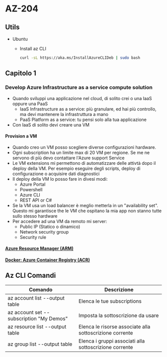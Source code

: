 # AZ-204

## Utils

- Ubuntu
  - Install az CLI
  
    ```bash
    curl -sL https://aka.ms/InstallAzureCLIDeb | sudo bash
    ```

## Capitolo 1

### Develop Azure Infrastructure as a service compute solution

- Quando sviluppi una applicazione nel cloud, di solito crei o una IaaS oppure una PaaS
  - IaaS Infrastructure as a service: più granulare, ed hai più controllo, ma devi mantenere la infrastruttura a mano
  - PaaS Platform as a service: tu pensi solo alla tua applicazione
- Con IaaS di solito devi creare una VM

#### Provision a VM

- Quando creo un VM posso scegliere diverse configurazioni hardware.
- Ogni subscription ha un limite max di 20 VM per regione. Se me ne servono di più devo contattare l&#39;Azure support Service
- Le VM extensions mi permettono di automatizzare delle attivtà dopo il deploy della VM. Per esempio eseguire degli scripts, deploy di configurazione o acquisire dati diagnostici
- Il deploy della VM lo posso fare in divesi modi:
  - Azure Portal
  - Powershell
  - Azure CLI
  - REST API or C#
- Se la VM usa un load balancer è meglio metterla in un &quot;availability set&quot;. Questo mi garantisce the le VM che ospitano la mia app non stanno tutte sullo stesso hardware
- Per accedere ad una VM da remoto mi server:
  - Public IP (Statico o dinamico)
  - Network security group
  - Security rule

#### [Azure Resource Manager (ARM)](./Chapter01/01_01_04_CreateVm_Arm/README.md)

#### [Docker: Azure Container Registry (ACR)](./Chapter01/01_01_05_Docker/README.md)

## Az CLI Comandi

| Comando | Descrizione |
|----|----|
| az account list --output table | Elenca le tue subscriptions |
| az account set --subscription "My Demos" | Imposta la sottoscrizione da usare |
| az resource list --output table | Elenca le risorse associate alla sottoscrizione corrente |
| az group list --output table | Elenca i gruppi associati alla sottoscrizione corrente |
